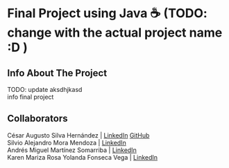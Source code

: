 # Final Project using Java ☕ (TODO: change with the actual project name :D )

## Info About The Project
TODO: update aksdhjkasd\
info final project

## Collaborators
César Augusto Silva Hernández | [LinkedIn](https://www.linkedin.com/in/cesar-silva-hernandez/) [GitHub](https://github.com/cesasilva)\
Silvio Alejandro Mora Mendoza | [LinkedIn](https://www.linkedin.com/in/silvio-mora-mendoza-518030315/)\
Andrés Miguel Martínez Somarriba | [LinkedIn](https://www.linkedin.com/in/andres-mms/)\
Karen Mariza Rosa Yolanda Fonseca Vega | [LinkedIn](https://www.linkedin.com/in/karen-fonseca-vega-971602322/)
